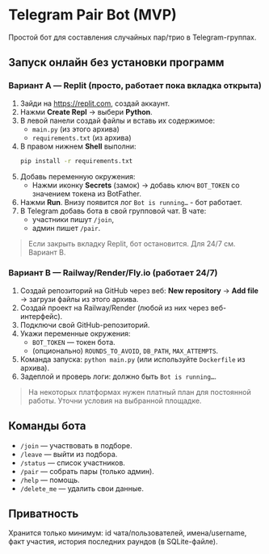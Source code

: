 # Telegram Pair Bot (MVP)

Простой бот для составления случайных пар/трио в Telegram-группах.

## Запуск онлайн без установки программ

### Вариант А — Replit (просто, работает пока вкладка открыта)
1. Зайди на https://replit.com, создай аккаунт.
2. Нажми **Create Repl** → выбери **Python**.
3. В левой панели создай файлы и вставь их содержимое:
   - `main.py` (из этого архива)
   - `requirements.txt` (из архива)
4. В правом нижнем **Shell** выполни:
   ```bash
   pip install -r requirements.txt
   ```
5. Добавь переменную окружения:
   - Нажми иконку **Secrets** (замок) → добавь ключ `BOT_TOKEN` со значением токена из BotFather.
6. Нажми **Run**. Внизу появится лог `Bot is running…` - бот работает.
7. В Telegram добавь бота в свой групповой чат. В чате:
   - участники пишут `/join`,
   - админ пишет `/pair`.

> Если закрыть вкладку Replit, бот остановится. Для 24/7 см. Вариант B.

### Вариант B — Railway/Render/Fly.io (работает 24/7)
1. Создай репозиторий на GitHub через веб: **New repository** → **Add file** → загрузи файлы из этого архива.
2. Создай проект на Railway/Render (любой из них через веб-интерфейс).
3. Подключи свой GitHub-репозиторий.
4. Укажи переменные окружения:
   - `BOT_TOKEN` — токен бота.
   - (опционально) `ROUNDS_TO_AVOID`, `DB_PATH`, `MAX_ATTEMPTS`.
5. Команда запуска: `python main.py` (или используйте `Dockerfile` из архива).
6. Задеплой и проверь логи: должно быть `Bot is running…`.

> На некоторых платформах нужен платный план для постоянной работы. Уточни условия на выбранной площадке.

## Команды бота
- `/join` — участвовать в подборе.
- `/leave` — выйти из подбора.
- `/status` — список участников.
- `/pair` — собрать пары (только админ).
- `/help` — помощь.
- `/delete_me` — удалить свои данные.

## Приватность
Хранится только минимум: id чата/пользователей, имена/username, факт участия, история последних раундов (в SQLite-файле).
